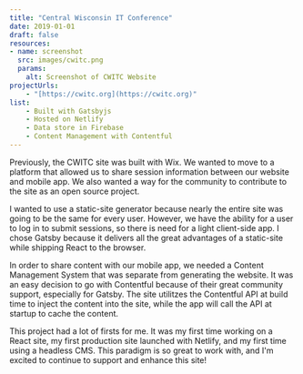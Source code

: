 ```yaml
---
title: "Central Wisconsin IT Conference"
date: 2019-01-01
draft: false
resources:
- name: screenshot
  src: images/cwitc.png
  params:
    alt: Screenshot of CWITC Website
projectUrls:
    - "[https://cwitc.org](https://cwitc.org)"
list:
    - Built with Gatsbyjs
    - Hosted on Netlify
    - Data store in Firebase
    - Content Management with Contentful
---
```


Previously, the CWITC site was built with Wix. We wanted to move to a platform that allowed us to share session information
between our website and mobile app. We also wanted a way for the community to contribute to the site as an open source project.

I wanted to use a static-site generator because nearly the entire site was going to be the same for every user. However,
we have the ability for a user to log in to submit sessions, so there is need for a light client-side app. I chose Gatsby
because it delivers all the great advantages of a static-site while shipping React to the browser.

In order to share content with our mobile app, we needed a Content Management System that was separate from generating the
website. It was an easy decision to go with Contentful because of their great community support, especially for Gatsby.
The site utilitzes the Contentful API at build time to inject the content into the site, while the app will call the API at
startup to cache the content.

This project had a lot of firsts for me. It was my first time working on a React site, my first production site launched with Netlify, and my first time using a headless CMS. This paradigm is so great to work with, and I'm excited to continue to support
and enhance this site!